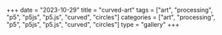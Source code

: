 +++
date = "2023-10-29"
title = "curved-art"
tags = ["art", "processing", "p5", "p5js", "p5.js", "curved", "circles"]
categories = ["art", "processing", "p5", "p5js", "p5.js", "curved", "circles"]
type = "gallery"
+++
